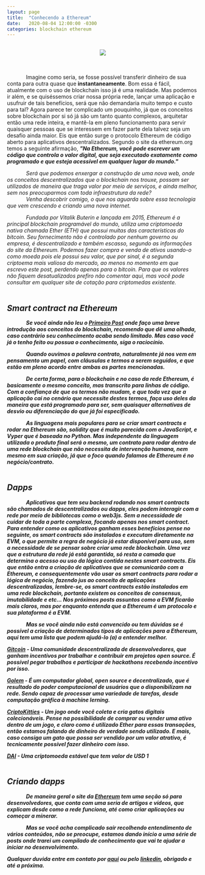 ```yaml
---
layout: page
title:  "Conhecendo a Ethereum"
date:   2020-08-04 12:00:00 -0300
categories: blockchain ethereum
---
```

<br/>
<div class="row">
    <div class="col-sm-12" style="text-align:center">
        <img src="https://siasky.net/NAAlKT14Z5kX9H2g0aIBBQhITHeoo1QZL-hguiOM6nEtrw">
    </div>
</div>
<br/>
<br/>

<span class="paragraph">Imagine como seria, se fosse possível transferir dinheiro de sua conta para outra quase que <strong>instantaneamente</strong>. Bom essa é fácil, atualmente com o uso de blockchain isso já é uma realidade. Mas podemos ir além, e se quiséssemos criar nossa própria rede, lançar uma aplicação e usufruir de tais benefícios, será que não demandaria muito tempo e custo para tal? Agora parece ter complicado um pouquinho, já que os conceitos sobre blockchain por si só já são um tanto quanto complexos, arquitetar então uma rede inteira, e mantê-la em pleno funcionamento para servir quaisquer pessoas que se interessem em fazer parte dela talvez seja um desafio ainda maior. Eis que então surge o protocolo Ethereum de código aberto para aplicativos descentralizados. Segundo o site da ethereum.org temos a seguinte afirmação, <i><strong>"Na Ethereum, você pode escrever um código que controla o valor digital, que seja executado exatamente como programado e que esteja acessível em qualquer lugar do mundo."</strong>

<span class="paragraph">Será que podemos enxergar a construção de uma nova web, onde os conceitos descentralizados que o blockchain nos trouxe, possam ser utilizados de maneira que traga valor por meio de serviços, e ainda melhor, sem nos preocuparmos com toda infraestrutura da rede?<br/>
<span class="paragraph">Venha descobrir comigo, o que nos aguarda sobre essa tecnologia que vem crescendo e criando uma nova internet.

<span class="paragraph">Fundada por Vitalik Buterin e lançada em 2015, Ethereum é a principal blockchain programável do mundo, utiliza uma criptomoeda nativa chamada Ether (ETH) que possui muitas das características do bitcoin. Seu fornecimento não é controlado por nenhum governo ou empresa, é descentralizado e também escasso, segundo as informações do site da Ethereum. Podemos fazer compra e venda de ativos usando-o como moeda pois ele possui seu valor, que por sinal, é a segunda criptoema mais valiosa do mercado, ao menos no momento em que escrevo este post, perdendo apenas para o bitcoin. Para que os valores não fiquem desatualizados prefiro não comentar aqui, mas você pode consultar em qualquer site de cotação para criptomedas existente.
<br/>
<br/>


## <strong>Smart contract na Ethereum
<span class="paragraph">Se você ainda não leu o <a href="{{ site.baseurl }}{% link _posts/2020-07-01-quebrango-o-gelo.markdown %}">Primeiro Post</a> onde faço uma breve introdução aos conceitos do blockchain, recomendo que dê uma olhada, caso contrário seu conhecimento acaba sendo limitado. Mas caso você já o tenho feito ou possua o conhecimento, siga o raciocínio.

<span class="paragraph">Quando ouvimos a palavra contrato, naturalmente já nos vem em pensamento um papel, com cláusulas e termos a serem seguidos, e que estão em pleno acordo entre ambas as partes mencionadas.

<span class="paragraph">De certa forma, para o blockchain e no caso da rede Ethereum, é basicamente o mesmo conceito, mas transcrito para linhas de código. Com a confiança de que os termos não mudam, e que toda vez que a aplicação cai no cenário que necessite destes termos, faça uso deles da maneira que está programado para ser, sem quaisquer alternativas de desvio ou diferenciação do que já foi especificado.

<span class="paragraph">As linguagens mais populares para se criar smart contracts e rodar na Ethereum são, solidity que é muito parecida com o JavaScript, e Vyper que é baseada no Python. Mas independente da linguagem utilizada o produto final será o mesmo, um contrato para rodar dentro de uma rede blockchain que não necessita de intervenção humana, nem mesmo em sua criação, já que o foco quando falamos de Ethereum é no negócio/contrato.
<br/>
<br/>

## <strong>Dapps
<span class="paragraph">Aplicativos que tem seu backend rodando nos smart contracts são chamados de descentralizados ou dapps, eles podem interagir com a rede por meio de bibliotecas como o web3js. Sem a necessidade de cuidar de toda a parte complexa, focando apenas nos smart contract. 
Para entender como os aplicativos ganham esses benefícios pense no seguinte, os smart contracts são instalados  e executam diretamente na EVM, o que permite a regra de negócio já estar disponível para uso, sem a necessidade de se pensar sobre criar uma rede blockchain. Uma vez que a estrutura da rede já está garantida, só resta a camada que determina o acesso ou uso da lógica contida nestes smart contracts. 
Eis que então entra a criação de aplicativos que se comunicarão com a Ethereum, e consequentemente vão usar os smart contracts para rodar a lógica de negócio, fazendo jus ao conceito de aplicações descentralizadas, lembre-se, os smart contracts estão instalados em uma rede blockchain, portanto existem os conceitos de consensus, imutabilidade e etc...
Nos próximos posts assuntos como a EVM ficarão mais claros, mas por enquanto entenda que a Ethereum é um protocolo e sua plataforma é a EVM.

<span class="paragraph">Mas se você ainda não está convencido ou tem dúvidas se é possível a criação de determinados tipos de aplicações para a Ethereum, aqui tem uma lista que podem ajudá-lo (a) a entender melhor.

<strong><a href="https://gitcoin.co/landing">Gitcoin</a> - </strong>Uma comunidade descentralizada de desenvolvedores, que ganham incentivos por trabalhar e contribuir em projetos open source. É possível pegar trabalhos e participar de hackathons recebendo incentivo por isso.

<strong><a href="https://golem.network">Golem</a> - </strong>
É um computador global, open source e decentralizado, que é resultado do poder computacional de usuários que o disponibilizam na rede. Sendo capaz de processar uma variedade de tarefas, desde computação gráfica à machine lerning.

<strong><a href="http://www.cryptokitties.co">CriptoKitties</a> - </strong> 
Um jogo onde você coleta e cria gatos digitais colecionáveis. Pense na possibilidade de comprar ou vender uma ativo dentro de um jogo, e claro como é utilizado Ether para essas transações, então estamos falando de dinheiro de verdade sendo utilizado. E mais, caso consiga um gato que possa ser vendido por um valor atrativo, é tecnicamente possível fazer dinheiro com isso.

<strong><a href="https://makerdao.com/en">DAI</a> - </strong>
Uma criptomoeda estável que tem valor de USD 1
<br/>
<br/>

## <strong>Criando dapps
<span class="paragraph">De maneira geral o site da <a href="https://ethereum.org/en/developers/">Ethereum</a> tem uma seção só para desenvolvedores, que conta com uma seria de artigos e vídeos, que explicam desde como a rede funciona, até como criar aplicações ou começar a minerar. 

<span class="paragraph">Mas se você acha complicado sair recolhendo entendimento de vários conteúdos, não se preocupe, estamos dando início a uma série de posts onde trarei um compilado de conhecimento que vai te ajudar a iniciar no desenvolvimento.<br/>


Qualquer duvida entre em contato por <a href="/contact/">aqui</a> ou pelo <a href="https://www.linkedin.com/in/erion-ricardo-barasuol-82722a30/">linkedin</a>, obrigado e até a próxima.

 
<style>
.paragraph {
    margin-left: 50px;
}
</style>